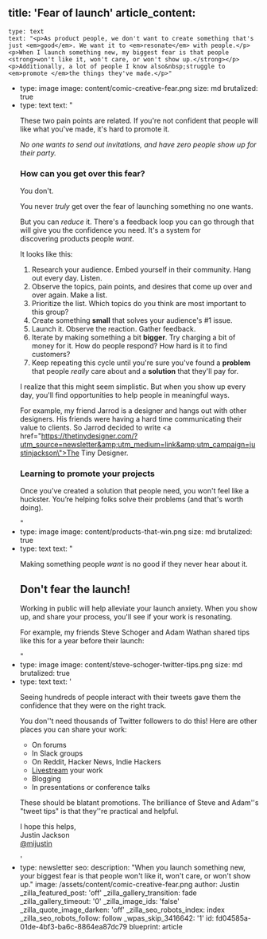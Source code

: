 title: 'Fear of launch'
article_content:
  -
    type: text
    text: "<p>As product people, we don't want to create something that's just <em>good</em>. We want it to <em>resonate</em> with people.</p><p>When I launch something new, my biggest fear is that people <strong>won't like it, won't care, or won't show up.</strong></p><p>Additionally, a lot of people I know also&nbsp;struggle to <em>promote </em>the things they've made.</p>"
  -
    type: image
    image: content/comic-creative-fear.png
    size: md
    brutalized: true
  -
    type: text
    text: "<p>These two pain points are related. If you're not confident that people will like what you've made, it's hard to promote it.</p><p><em>No one wants to send out invitations, and have zero people show up for their party.</em></p><h3>How can you get over this fear?</h3><p>You don't.</p><p>You never <em>truly </em>get over the fear of launching something no one wants.</p><p>But you can <em>reduce</em> it. There's a feedback loop you can go through that will give you the confidence you need. It's a system for discovering&nbsp;products&nbsp;people&nbsp;<em>want</em>.</p><p>It looks like this:</p><ol><li>Research your audience. Embed yourself in their community. Hang out every day. Listen.</li><li>Observe the topics, pain points, and desires that come up over and over again. Make a list.</li><li>Prioritize the list. Which topics do you think are most important to this group?</li><li>Create something <strong>small</strong> that solves your audience's #1 issue.</li><li>Launch it. Observe the reaction. Gather feedback.</li><li>Iterate by making something a bit <strong>bigger</strong>. Try charging a bit of money for it. How do people respond? How hard is it to find customers?</li><li>Keep repeating this cycle until you're sure you've found a <strong>problem </strong>that people <em>really </em>care about and a <strong>solution</strong> that they'll pay for.</li></ol><p>I realize that this might seem simplistic. But when you&nbsp;show&nbsp;up every day, you'll find&nbsp;opportunities to help people in meaningful ways.</p><p>For example, my friend Jarrod is a designer and hangs out with other designers. His friends were having a hard time communicating their value to clients. So&nbsp;Jarrod decided to write <a href=\"https://thetinydesigner.com/?utm_source=newsletter&amp;utm_medium=link&amp;utm_campaign=justinjackson\">The Tiny Designer</a>.</p><h3>Learning to promote your projects</h3><p>Once you've created a solution that people need, you won't&nbsp;feel like a huckster. You’re helping folks solve their problems&nbsp;(and that's worth doing).</p>"
  -
    type: image
    image: content/products-that-win.png
    size: md
    brutalized: true
  -
    type: text
    text: "<p>Making something people&nbsp;<em>want</em>&nbsp;is no good if they never hear about it.</p><h2>Don't fear the launch!</h2><p>Working in public will help alleviate your launch anxiety. When you show up, and share your process, you'll see if your work is resonating.</p><p>For example, my friends Steve Schoger and Adam Wathan shared tips like this for a year before their launch:</p>"
  -
    type: image
    image: content/steve-schoger-twitter-tips.png
    size: md
    brutalized: true
  -
    type: text
    text: '<p>Seeing hundreds of people interact with their tweets gave them the confidence that they were on the right track.</p><p>You don''t need thousands of Twitter followers to do this! Here are other places you can share your work:</p><ul><li>On forums</li><li>In Slack groups</li><li>On Reddit, Hacker News, Indie Hackers</li><li><a href="https://justinjackson.ca/livestreaming">Livestream</a>&nbsp;your work</li><li>Blogging</li><li>In presentations or conference talks</li></ul><p>These should be blatant promotions. The brilliance of Steve and Adam''s "tweet tips" is that they''re practical and helpful.</p><p>I hope this helps,<br>Justin Jackson<br><a href="https://twitter.com/mijustin">@mijustin</a></p>'
  -
    type: newsletter
seo:
  description: "When you launch something new, your biggest fear is that people won't like it, won't care, or won't show up."
  image: /assets/content/comic-creative-fear.png
author: Justin
_zilla_featured_post: 'off'
_zilla_gallery_transition: fade
_zilla_gallery_timeout: '0'
_zilla_image_ids: 'false'
_zilla_quote_image_darken: 'off'
_zilla_seo_robots_index: index
_zilla_seo_robots_follow: follow
_wpas_skip_3416642: '1'
id: fd04585a-01de-4bf3-ba6c-8864ea87dc79
blueprint: article
